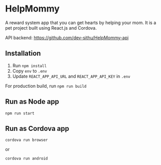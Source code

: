 # HelpMommy

A reward system app that you can get hearts by helping your mom. It is a pet project built using React.js and Cordova.

API backend: https://github.com/dev-sithu/HelpMommy-api

## Installation

1. Run `npm install`
2. Copy `env` to `.env`
3. Update `REACT_APP_API_URL` and `REACT_APP_API_KEY` in `.env`

For production build, run `npm run build`

## Run as Node app

    npm run start

## Run as Cordova app

    cordova run browser

or 

    cordova run android

